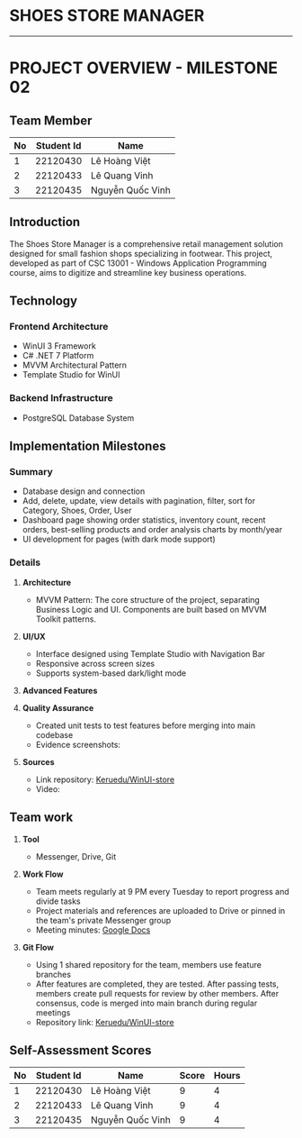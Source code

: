 # SHOES STORE MANAGER

---

# PROJECT OVERVIEW - MILESTONE 02

## Team Member

| No  | Student Id | Name             |
|-----|------------|------------------|
| 1   | 22120430   | Lê Hoàng Việt    |
| 2   | 22120433   | Lê Quang Vinh    |
| 3   | 22120435   | Nguyễn Quốc Vinh |

## Introduction

The Shoes Store Manager is a comprehensive retail management solution designed for small fashion shops specializing in footwear. This project, developed as part of CSC 13001 - Windows Application Programming course, aims to digitize and streamline key business operations.


## Technology

### Frontend Architecture
- WinUI 3 Framework
- C# .NET 7 Platform
- MVVM Architectural Pattern
- Template Studio for WinUI

### Backend Infrastructure
- PostgreSQL Database System


## Implementation Milestones

### Summary

- Database design and connection
- Add, delete, update, view details with pagination, filter, sort for Category, Shoes, Order, User 
- Dashboard page showing order statistics, inventory count, recent orders, best-selling products and order analysis charts by month/year
- UI development for pages (with dark mode support)

### Details

1. **Architecture**
   - MVVM Pattern: The core structure of the project, separating Business Logic and UI. Components are built based on MVVM Toolkit patterns.

2. **UI/UX**
   - Interface designed using Template Studio with Navigation Bar
   - Responsive across screen sizes
   - Supports system-based dark/light mode

3. **Advanced Features**

4. **Quality Assurance**
   - Created unit tests to test features before merging into main codebase
   - Evidence screenshots:

5. **Sources**
   - Link repository: [Keruedu/WinUI-store](https://github.com/Keruedu/WinUI-store)
   - Video:

## Team work

1. **Tool**
   - Messenger, Drive, Git

2. **Work Flow**
   - Team meets regularly at 9 PM every Tuesday to report progress and divide tasks
   - Project materials and references are uploaded to Drive or pinned in the team's private Messenger group
   - Meeting minutes: [Google Docs](https://docs.google.com/document/d/1PCO1waWsLK8V03GiTuQv9KtMi7uyXxYTcoN9CwUKMBE/edit?usp=sharing)

3. **Git Flow**
   - Using 1 shared repository for the team, members use feature branches
   - After features are completed, they are tested. After passing tests, members create pull requests for review by other members. After consensus, code is merged into main branch during regular meetings
   - Repository link: [Keruedu/WinUI-store](https://github.com/Keruedu/WinUI-store)

## Self-Assessment Scores

| No  | Student Id | Name             | Score        | Hours        |
|-----|------------|------------------|--------------|--------------|
| 1   | 22120430   | Lê Hoàng Việt    |9             | 4            |
| 2   | 22120433   | Lê Quang Vinh    |9             | 4            |
| 3   | 22120435   | Nguyễn Quốc Vinh |9             | 4            |